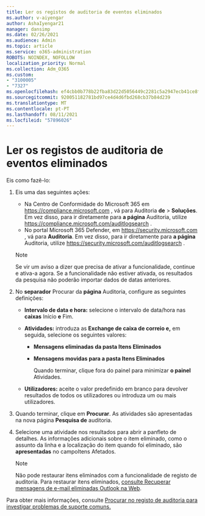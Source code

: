```yaml
---
title: Ler os registos de auditoria de eventos eliminados
ms.author: v-aiyengar
author: AshaIyengar21
manager: dansimp
ms.date: 02/26/2021
ms.audience: Admin
ms.topic: article
ms.service: o365-administration
ROBOTS: NOINDEX, NOFOLLOW
localization_priority: Normal
ms.collection: Adm_O365
ms.custom:
- "3100005"
- "7327"
ms.openlocfilehash: ef4cbb0b778b22fba83d22d5056449c2281c5a2947ecb41ce8f808a4d1132426
ms.sourcegitcommit: 920051182781bd97ce4d4d6fbd268cb37b84d239
ms.translationtype: MT
ms.contentlocale: pt-PT
ms.lasthandoff: 08/11/2021
ms.locfileid: "57896026"
---
```

# <a name="read-the-audit-logs-for-deleted-events"></a>Ler os registos de auditoria de eventos eliminados

Eis como fazê-lo:

1. Eis uma das seguintes ações:
   - Na Centro de Conformidade do Microsoft 365 em <https://compliance.microsoft.com> , vá para Auditoria **de** \> **Soluções**. Em vez disso, para ir diretamente para **a página** Auditoria, utilize <https://compliance.microsoft.com/auditlogsearch> .
   - No portal Microsoft 365 Defender, em <https://security.microsoft.com> , vá para **Auditoria**. Em vez disso, para ir diretamente para **a página** Auditoria, utilize <https://security.microsoft.com/auditlogsearch> .

    > [!NOTE]
    > Se vir um aviso a dizer que precisa de ativar a funcionalidade, continue e ativa-a agora. Se a funcionalidade não estiver ativada, os resultados da pesquisa não poderão importar dados de datas anteriores.

2. No **separador** Procurar da **página** Auditoria, configure as seguintes definições:
   - **Intervalo de data e hora:** selecione o intervalo de data/hora nas **caixas** Início **e** Fim.
   - **Atividades:** introduza as **Exchange de caixa de correio e,** em seguida, selecione os seguintes valores:
     - **Mensagens eliminadas da pasta Itens Eliminados**
     - **Mensagens movidas para a pasta Itens Eliminados**

       Quando terminar, clique fora do painel para minimizar **o painel** Atividades.

   - **Utilizadores:** aceite o valor predefinido em branco para devolver resultados de todos os utilizadores ou introduza um ou mais utilizadores.

3. Quando terminar, clique em **Procurar**. As atividades são apresentadas na nova página **Pesquisa de** auditoria.

4. Selecione uma atividade nos resultados para abrir a panfleto de detalhes. As informações adicionais sobre o item eliminado, como o assunto da linha e a localização do item quando foi eliminado, são **apresentadas** no campoItens Afetados.

   > [!NOTE]
   > Não pode restaurar itens eliminados com a funcionalidade de registo de auditoria. Para restaurar itens eliminados, [consulte Recuperar mensagens de e-mail eliminadas Outlook na Web](https://support.microsoft.com/office/recover-deleted-email-messages-in-outlook-on-the-web-a8ca78ac-4721-4066-95dd-571842e9fb11).

Para obter mais informações, consulte [Procurar no registo de auditoria para investigar problemas de suporte comuns.](https://docs.microsoft.com/microsoft-365/compliance/auditing-troubleshooting-scenarios)
